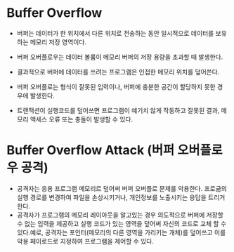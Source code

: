 # Buffer Overflow
* 버퍼는 데이터가 한 위치에서 다른 위치로 전송하는 동안 일시적으로 데이터를 보유하는 메모리 저장 영역이다.
* 버퍼 오버플로우는 데이터 볼륨이 메모리 버퍼의 저장 용량을 초과할 때 발생한다. 
* 결과적으로 버퍼에 데이터를 쓰려는 프로그램은 인접한 메모리 위치를 덮어쓴다.
   
* 버퍼 오버플로는 형식이 잘못된 입력이나, 버퍼에 충분한 공간이 할당하지 못한 경우에 발생한다.
* 트랜잭션이 실행코드를 덮어쓰면 프로그램이 예기치 않게 작동하고 잘못된 결과, 메모리 액세스 오류 또는 충돌이 발생할 수 있다.

# Buffer Overflow Attack (버퍼 오버플로우 공격)
* 공격자는 응용 프로그램 메모리르 덮어써 버퍼 오버플로 문제를 악용한다. 프로긂의 실행 경로를 변경하여 파일을 손상시키거나,
개인정보를 노출시키는 응답을 트리거한다. 
* 공격자가 프로그램의 메모리 레이아웃을 알고있는 경우 의도적으로 버퍼에 저장할 수 없는 입력을 제공하고 실행 코드가 있는 영역을
덮어써 자신의 코드로 교체 할 수 있다.예로, 공격자는 포인터(메모리의 다른 영역을 가리키는 개체)를 덮어쓰고 이를 악용 페이로드로 지정하여
프로그램을 제어할 수 있다.


